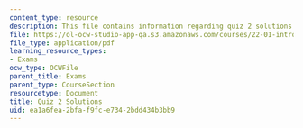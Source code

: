 ```yaml
---
content_type: resource
description: This file contains information regarding quiz 2 solutions.
file: https://ol-ocw-studio-app-qa.s3.amazonaws.com/courses/22-01-introduction-to-nuclear-engineering-and-ionizing-radiation-fall-2016/ea1a6fea2bfaf9fce7342bdd434b3bb9_MIT22_01F16_Quiz2Sol.pdf
file_type: application/pdf
learning_resource_types:
- Exams
ocw_type: OCWFile
parent_title: Exams
parent_type: CourseSection
resourcetype: Document
title: Quiz 2 Solutions
uid: ea1a6fea-2bfa-f9fc-e734-2bdd434b3bb9
---
```

